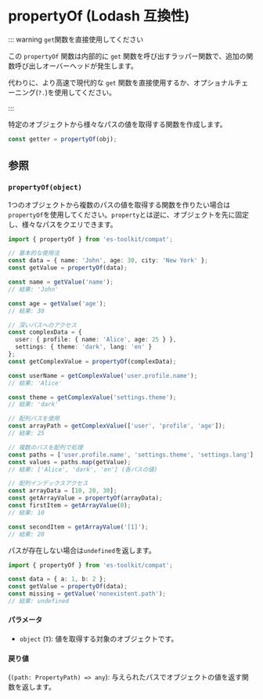 # propertyOf (Lodash 互換性)

::: warning `get`関数を直接使用してください

この `propertyOf` 関数は内部的に `get` 関数を呼び出すラッパー関数で、追加の関数呼び出しオーバーヘッドが発生します。

代わりに、より高速で現代的な `get` 関数を直接使用するか、オプショナルチェーニング(`?.`)を使用してください。

:::

特定のオブジェクトから様々なパスの値を取得する関数を作成します。

```typescript
const getter = propertyOf(obj);
```

## 参照

### `propertyOf(object)`

1つのオブジェクトから複数のパスの値を取得する関数を作りたい場合は`propertyOf`を使用してください。`property`とは逆に、オブジェクトを先に固定し、様々なパスをクエリできます。

```typescript
import { propertyOf } from 'es-toolkit/compat';

// 基本的な使用法
const data = { name: 'John', age: 30, city: 'New York' };
const getValue = propertyOf(data);

const name = getValue('name');
// 結果: 'John'

const age = getValue('age');
// 結果: 30

// 深いパスへのアクセス
const complexData = {
  user: { profile: { name: 'Alice', age: 25 } },
  settings: { theme: 'dark', lang: 'en' }
};
const getComplexValue = propertyOf(complexData);

const userName = getComplexValue('user.profile.name');
// 結果: 'Alice'

const theme = getComplexValue('settings.theme');
// 結果: 'dark'

// 配列パスを使用
const arrayPath = getComplexValue(['user', 'profile', 'age']);
// 結果: 25

// 複数のパスを配列で処理
const paths = ['user.profile.name', 'settings.theme', 'settings.lang'];
const values = paths.map(getValue);
// 結果: ['Alice', 'dark', 'en'] (各パスの値)

// 配列インデックスアクセス
const arrayData = [10, 20, 30];
const getArrayValue = propertyOf(arrayData);
const firstItem = getArrayValue(0);
// 結果: 10

const secondItem = getArrayValue('[1]');
// 結果: 20
```

パスが存在しない場合は`undefined`を返します。

```typescript
import { propertyOf } from 'es-toolkit/compat';

const data = { a: 1, b: 2 };
const getValue = propertyOf(data);
const missing = getValue('nonexistent.path');
// 結果: undefined
```

#### パラメータ

- `object` (`T`): 値を取得する対象のオブジェクトです。

#### 戻り値

(`(path: PropertyPath) => any`): 与えられたパスでオブジェクトの値を返す関数を返します。
